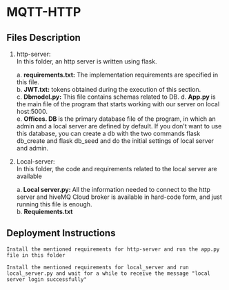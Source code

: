 # MQTT-HTTP

## Files Description

1. http-server: <br>
    In this folder, an http server is written using flask.

    a. <b>requirements.txt:</b> The implementation requirements are specified in this file. <br>
    b. <b>JWT.txt:</b> tokens obtained during the execution of this section.<br>
    c. <b>Dbmodel.py:</b> This file contains schemas related to DB.
    d. <b>App.py </b> is the main file of the program that starts working with our server on local host:5000.<br>
    e. <b>Offices. DB </b>is the primary database file of the program, in which an admin and a local server are defined by default. If you don't want to use this database, you can create a db with the two commands flask db_create and flask db_seed and do the initial settings of local server and admin.

2.  Local-server: <br>
    In this folder, the code and requirements related to the local server are available

    a.<b> Local server.py: </b>All the information needed to connect to the http server and hiveMQ Cloud broker is available in hard-code form, and just running this file is enough.<br>
    b. <b>Requiements.txt</b>

## Deployment Instructions
```
Install the mentioned requirements for http-server and run the app.py file in this folder
```
```
Install the mentioned requirements for local_server and run local_server.py and wait for a while to receive the message "local server login successfully"
```